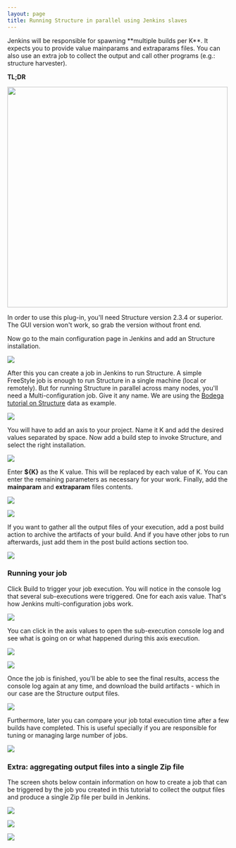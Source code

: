 ```yaml
---
layout: page
title: Running Structure in parallel using Jenkins slaves
---
```


<p>
	Jenkins will be responsible for spawning **multiple builds per K**. It 
	expects you to provide value mainparams and extraparams files. You can 
	also use an extra job to collect the output and call other programs 
	(e.g.: structure harvester).
</p>

<p>
	<strong>TL;DR</strong>
</p>

<div class='center'>
<div id="videoplayer" style="display:none;">&nbsp;</div>
<img src="{{ site.baseurl }}/assets/img/tutorials/running-structure-in-parallel-using-jenkins-slaves/video2.png" id="videoimage" width="500" />
</div>

<p>
	In order to use this plug-in, you'll need Structure version 2.3.4 or 
	superior. The GUI version won't work, so grab the version without 
	front end. 
</p>

<p>
	Now go to the main configuration page in Jenkins and add an Structure installation.
</p>

<p class="center">
	<a href="{{ site.baseurl }}/assets/img/tutorials/running-structure-in-parallel-using-jenkins-slaves/screenshot_structure_001.png">
		<img src="{{ site.baseurl }}/assets/img/tutorials/running-structure-in-parallel-using-jenkins-slaves/screenshot_structure_001.png">
	</a>
</p>

<p>
	After this you can create a job in Jenkins to run Structure. A simple 
	FreeStyle job is enough to run Structure in a single machine (local or 
	remotely). But for running Structure in parallel across many nodes, 
	you'll need a Multi-configuration job. Give it any name. We are using 
	the <a href="http://bodegaphylo.wikispot.org/Structure">Bodega 
	tutorial on Structure</a> data as example.
</p>

<p class="center">
	<a href="{{ site.baseurl }}/assets/img/tutorials/running-structure-in-parallel-using-jenkins-slaves/screenshot_structure_002.png">
		<img src="{{ site.baseurl }}/assets/img/tutorials/running-structure-in-parallel-using-jenkins-slaves/screenshot_structure_002.png">
	</a>
</p>

<p>
	You will have to add an axis to your project. Name it K and add the 
	desired values separated by space. Now add a build step to invoke 
	Structure, and select the right installation.
</p>

<p class="center">
	<a href="{{ site.baseurl }}/assets/img/tutorials/running-structure-in-parallel-using-jenkins-slaves/screenshot_structure_003.png">
		<img src="{{ site.baseurl }}/assets/img/tutorials/running-structure-in-parallel-using-jenkins-slaves/screenshot_structure_003.png">
	</a>
</p>

<p>
	Enter <strong>${K}</strong> as the K value. This will be replaced 
	by each value of K. You can enter the remaining parameters as 
	necessary for your work. Finally, add the <strong>mainparam</strong> 
	and <strong>extraparam</strong> files contents.
</p>

<p class="center">
	<a href="{{ site.baseurl }}/assets/img/tutorials/running-structure-in-parallel-using-jenkins-slaves/screenshot_structure_004.png">
		<img src="{{ site.baseurl }}/assets/img/tutorials/running-structure-in-parallel-using-jenkins-slaves/screenshot_structure_004.png">
	</a>
</p>

<p class="center">
	<a href="{{ site.baseurl }}/assets/img/tutorials/running-structure-in-parallel-using-jenkins-slaves/screenshot_structure_005.png">
		<img src="{{ site.baseurl }}/assets/img/tutorials/running-structure-in-parallel-using-jenkins-slaves/screenshot_structure_005.png">
	</a>
</p>

<p>
	If you want to gather all the output files of your execution, add 
	a post build action to archive the artifacts of your build. And 
	if you have other jobs to run afterwards, just add them in the 
	post build actions section too.
</p>

<p class="center">
	<a href="{{ site.baseurl }}/assets/img/tutorials/running-structure-in-parallel-using-jenkins-slaves/screenshot_structure_006.png">
		<img src="{{ site.baseurl }}/assets/img/tutorials/running-structure-in-parallel-using-jenkins-slaves/screenshot_structure_006.png">
	</a>
</p>

<h3>Running your job</h3>

<p>
	Click Build to trigger your job execution. You will notice in the 
	console log that several sub-executions were triggered. One for 
	each axis value. That's how Jenkins multi-configuration jobs work.
</p>

<p class="center">
	<a href="{{ site.baseurl }}/assets/img/tutorials/running-structure-in-parallel-using-jenkins-slaves/screenshot_structure_007.png">
		<img src="{{ site.baseurl }}/assets/img/tutorials/running-structure-in-parallel-using-jenkins-slaves/screenshot_structure_007.png">
	</a>
</p>

<p>
	You can click in the axis values to open the sub-execution console 
	log and see what is going on or what happened during this axis 
	execution.
</p>

<p class="center">
	<a href="{{ site.baseurl }}/assets/img/tutorials/running-structure-in-parallel-using-jenkins-slaves/screenshot_structure_008.png">
		<img src="{{ site.baseurl }}/assets/img/tutorials/running-structure-in-parallel-using-jenkins-slaves/screenshot_structure_008.png">
	</a>
</p>

<p class="center">
	<a href="{{ site.baseurl }}/assets/img/tutorials/running-structure-in-parallel-using-jenkins-slaves/screenshot_structure_009.png">
		<img src="{{ site.baseurl }}/assets/img/tutorials/running-structure-in-parallel-using-jenkins-slaves/screenshot_structure_009.png">
	</a>
</p>

<p>
	Once the job is finished, you'll be able to see the final results, 
	access the console log again at any time, and download the build 
	artifacts - which in our case are the Structure output files. 
</p>

<p class="center">
	<a href="{{ site.baseurl }}/assets/img/tutorials/running-structure-in-parallel-using-jenkins-slaves/screenshot_structure_010.png">
		<img src="{{ site.baseurl }}/assets/img/tutorials/running-structure-in-parallel-using-jenkins-slaves/screenshot_structure_010.png">
	</a>
</p>

<p>
	Furthermore, later you can compare your job total execution time 
	after a few builds have completed. This is useful specially if you 
	are responsible for tuning or managing large number of jobs.
</p>

<p class="center">
	<a href="{{ site.baseurl }}/assets/img/tutorials/running-structure-in-parallel-using-jenkins-slaves/screenshot_structure_011.png">
		<img src="{{ site.baseurl }}/assets/img/tutorials/running-structure-in-parallel-using-jenkins-slaves/screenshot_structure_011.png">
	</a>
</p>

<h3>Extra: aggregating output files into a single Zip file</h3>

<p>
	The screen shots below contain information on how to create a job 
	that can be triggered by the job you created in this tutorial to 
	collect the output files and produce a single Zip file per build 
	in Jenkins.
</p>

<p class="center">
	<a href="{{ site.baseurl }}/assets/img/tutorials/running-structure-in-parallel-using-jenkins-slaves/screenshot_structure_012.png">
		<img src="{{ site.baseurl }}/assets/img/tutorials/running-structure-in-parallel-using-jenkins-slaves/screenshot_structure_012.png">
	</a>
</p>

<p class="center">
	<a href="{{ site.baseurl }}/assets/img/tutorials/running-structure-in-parallel-using-jenkins-slaves/screenshot_structure_013.png">
		<img src="{{ site.baseurl }}/assets/img/tutorials/running-structure-in-parallel-using-jenkins-slaves/screenshot_structure_013.png">
	</a>
</p>

<p class="center">
	<a href="{{ site.baseurl }}/assets/img/tutorials/running-structure-in-parallel-using-jenkins-slaves/screenshot_structure_014.png">
		<img src="{{ site.baseurl }}/assets/img/tutorials/running-structure-in-parallel-using-jenkins-slaves/screenshot_structure_014.png">
	</a>
</p>

<script type='text/javascript'>

$(function() {
	$('#videoimage').click(function() {
		$('#videoplayer').show();
		$('#videoplayer').append("<iframe width='500' height='315' src='http://www.youtube.com/embed/4xZh6xxiTv4' frameborder='0' allowfullscreen='allowfullscreen'></iframe>");
		$('#videoimage').hide();
	});
});
</script>
